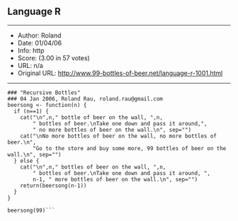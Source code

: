 
## Language R ##
---
- Author: Roland
- Date: 01/04/06
- Info: http
- Score:  (3.00 in 57 votes)
- URL: n/a
- Original URL: http://www.99-bottles-of-beer.net/language-r-1001.html
---

```
### "Recursive Bottles"
### 04 Jan 2006, Roland Rau, roland.rau@gmail.com
beersong <- function(n) {
  if (n==1) {
    cat("\n",n," bottle of beer on the wall, ",n,
        " bottles of beer.\nTake one down and pass it around,",
        " no more bottles of beer on the wall.\n", sep="")
    cat("\nNo more bottles of beer on the wall, no more bottles of beer.\n",
        "Go to the store and buy some more, 99 bottles of beer on the wall.\n", sep="")
  } else {
    cat("\n",n," bottles of beer on the wall, ",n,
        " bottles of beer.\nTake one down and pass it around, ",
        n-1, " more bottles of beer on the wall.\n", sep="")
    return(beersong(n-1))
  }
}

beersong(99)```